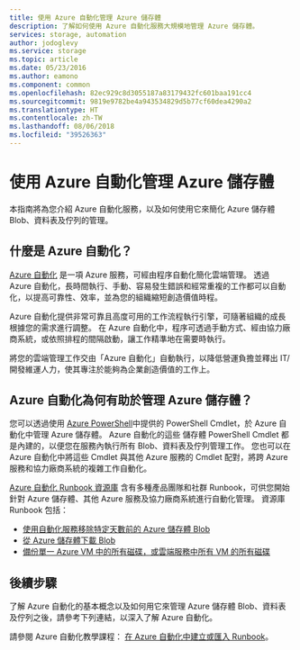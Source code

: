 ```yaml
---
title: 使用 Azure 自動化管理 Azure 儲存體
description: 了解如何使用 Azure 自動化服務大規模地管理 Azure 儲存體。
services: storage, automation
author: jodoglevy
ms.service: storage
ms.topic: article
ms.date: 05/23/2016
ms.author: eamono
ms.component: common
ms.openlocfilehash: 82ec929c8d3055187a83179432fc601baa191cc4
ms.sourcegitcommit: 9819e9782be4a943534829d5b77cf60dea4290a2
ms.translationtype: HT
ms.contentlocale: zh-TW
ms.lasthandoff: 08/06/2018
ms.locfileid: "39526363"
---
```

# <a name="managing-azure-storage-using-azure-automation"></a>使用 Azure 自動化管理 Azure 儲存體
本指南將為您介紹 Azure 自動化服務，以及如何使用它來簡化 Azure 儲存體 Blob、資料表及佇列的管理。

## <a name="what-is-azure-automation"></a>什麼是 Azure 自動化？
[Azure 自動化](https://azure.microsoft.com/services/automation/) 是一項 Azure 服務，可經由程序自動化簡化雲端管理。 透過 Azure 自動化，長時間執行、手動、容易發生錯誤和經常重複的工作都可以自動化，以提高可靠性、效率，並為您的組織縮短創造價值時程。

Azure 自動化提供非常可靠且高度可用的工作流程執行引擎，可隨著組織的成長根據您的需求進行調整。 在 Azure 自動化中，程序可透過手動方式、經由協力廠商系統，或依照排程的間隔啟動，讓工作精準地在需要時執行。

將您的雲端管理工作交由「Azure 自動化」自動執行，以降低營運負擔並釋出 IT/開發維運人力，使其專注於能夠為企業創造價值的工作上。

## <a name="how-can-azure-automation-help-manage-azure-storage"></a>Azure 自動化為何有助於管理 Azure 儲存體？
您可以透過使用 [Azure PowerShell](https://msdn.microsoft.com/library/azure/jj156055.aspx)中提供的 PowerShell Cmdlet，於 Azure 自動化中管理 Azure 儲存體。 Azure 自動化的這些 儲存體 PowerShell Cmdlet 都是內建的，以便您在服務內執行所有 Blob、資料表及佇列管理工作。 您也可以在 Azure 自動化中將這些 Cmdlet 與其他 Azure 服務的 Cmdlet 配對，將跨 Azure 服務和協力廠商系統的複雜工作自動化。

[Azure 自動化 Runbook 資源庫](https://azure.microsoft.com/blog/2014/10/07/introducing-the-azure-automation-runbook-gallery/) 含有多種產品團隊和社群 Runbook，可供您開始針對 Azure 儲存體、其他 Azure 服務及協力廠商系統進行自動化管理。 資源庫 Runbook 包括：

* [使用自動化服務移除特定天數前的 Azure 儲存體 Blob](https://gallery.technet.microsoft.com/scriptcenter/Remove-Storage-Blobs-that-aae4b761)
* [從 Azure 儲存體下載 Blob](https://gallery.technet.microsoft.com/scriptcenter/a-Blob-from-Azure-Storage-6bc13745)
* [備份單一 Azure VM 中的所有磁碟，或雲端服務中所有 VM 的所有磁碟](https://gallery.technet.microsoft.com/scriptcenter/Backup-all-disks-for-a-ede940d5)

## <a name="next-steps"></a>後續步驟
了解 Azure 自動化的基本概念以及如何用它來管理 Azure 儲存體 Blob、資料表及佇列之後，請參考下列連結，以深入了解 Azure 自動化。

請參閱 Azure 自動化教學課程： [在 Azure 自動化中建立或匯入 Runbook](../../automation/automation-creating-importing-runbook.md)。

